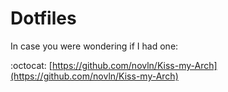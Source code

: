 # Dotfiles

In case you were wondering if I had one:

:octocat: [https://github.com/novln/Kiss-my-Arch](https://github.com/novln/Kiss-my-Arch)

